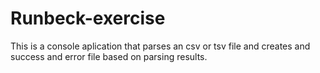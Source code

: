 # Runbeck-exercise
This is a console aplication that parses an csv or tsv file and creates and success and error file based on parsing results.
